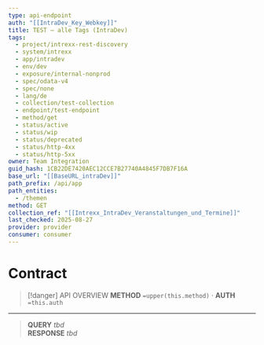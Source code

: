 ```yaml
---
type: api-endpoint
auth: "[[IntraDev_Key_Webkey]]"
title: TEST — alle Tags (IntraDev)
tags:
  - project/intrexx-rest-discovery
  - system/intrexx
  - app/intradev
  - env/dev
  - exposure/internal-nonprod
  - spec/odata-v4
  - spec/none
  - lang/de
  - collection/test-collection
  - endpoint/test-endpoint
  - method/get
  - status/active
  - status/wip
  - status/deprecated
  - status/http-4xx
  - status/http-5xx
owner: Team Integration
guid_hash: 1CB22DE7420AEC12CCE7B27740A4845F7DB7F16A
base_url: "[[BaseURL_intraDev]]"
path_prefix: /api/app
path_entities:
  - /themen
method: GET
collection_ref: "[[Intrexx_IntraDev_Veranstaltungen_und_Termine]]"
last_checked: 2025-08-27
provider: provider
consumer: consumer
---
```


# Contract

> [!danger] API OVERVIEW
> **METHOD** `=upper(this.method)` · **AUTH** `=this.auth`
---
> **QUERY** _tbd_  
> **RESPONSE** _tbd_
